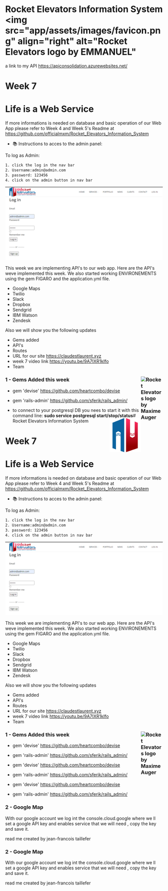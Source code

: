 # Rocket Elevators Information System <img src="app/assets/images/favicon.png" align="right" alt="Rocket Elevators logo by EMMANUEL"
a link to my API https://apiconsolidation.azurewebsites.net/

# Week 7
#  Life is a Web Service
If more informations is needed on database and basic operation of our Web App please refer to Week 4 and Week 5's Readme at https://github.com/officialmxm/Rocket_Elevators_Information_System




 - 📚 Instructions to acces to the admin panel:


To log as Admin:
```
1. click the log in the nav bar
2. Username:admin@admin.com
3. password: 123456
4. click on the admin button in nav bar
```
![](app/assets/images/readme/login.png)









This week we are implementing API's to our web app. Here are the API's weve implemented this week. We also started working ENVIRONEMENTS using the gem FIGARO and the application.yml file.

- Google Maps
- Twilio
- Slack
- Dropbox
- Sendgrid
- IBM Watson
- Zendesk

Also we will show you the following updates
- Gems added
- API's
- Routes
- URL for our site https://claudestlaurent.xyz
- week 7 video link https://youtu.be/9A7IXR1kIfo
- Team



### 1 - Gems Added this week <img src="https://w7.pngwing.com/pngs/96/713/png-transparent-ruby-on-rails-programming-language-rubygems-php-ruby-gem-angle-heart-logo.png" align="right" alt="Rocket Elevators logo by Maxime Auger" width="70" height="">
* gem 'devise'
      https://github.com/heartcombo/devise

* gem 'rails-admin'
      https://github.com/sferik/rails_admin/




- to connect to your postgresql DB you nees to start it with this command line: 
**sudo service postgresql start/stop/status**# Rocket Elevators Information System <img src="app/assets/images/favicon.png" align="right" alt="Rocket Elevators logo by Maxime Auger" width="100" height="">

# Week 7
#  Life is a Web Service
If more informations is needed on database and basic operation of our Web App please refer to Week 4 and Week 5's Readme at https://github.com/officialmxm/Rocket_Elevators_Information_System




 - 📚 Instructions to acces to the admin panel:


To log as Admin:
```
1. click the log in the nav bar
2. Username:admin@admin.com
3. password: 123456
4. click on the admin button in nav bar
```
![](app/assets/images/readme/login.png)









This week we are implementing API's to our web app. Here are the API's weve implemented this week. We also started working ENVIRONEMENTS using the gem FIGARO and the application.yml file.

- Google Maps
- Twilio
- Slack
- Dropbox
- Sendgrid
- IBM Watson
- Zendesk

Also we will show you the following updates
- Gems added
- API's
- Routes
- URL for our site https://claudestlaurent.xyz
- week 7 video link https://youtu.be/9A7IXR1kIfo
- Team



### 1 - Gems Added this week <img src="https://w7.pngwing.com/pngs/96/713/png-transparent-ruby-on-rails-programming-language-rubygems-php-ruby-gem-angle-heart-logo.png" align="right" alt="Rocket Elevators logo by Maxime Auger" width="70" height="">
* gem 'devise'
      https://github.com/heartcombo/devise

* gem 'rails-admin'
      https://github.com/sferik/rails_admin/

* gem 'devise'
      https://github.com/heartcombo/devise

* gem 'rails-admin'
      https://github.com/sferik/rails_admin/

* gem 'devise'
      https://github.com/heartcombo/devise

* gem 'rails-admin'
      https://github.com/sferik/rails_admin/


### 2 - Google Map

With our google account we log int the console.cloud.google where we ll set a google API key and enables service that we will need , copy the key and save it.



read me created by jean-francois taillefer
















### 2 - Google Map

With our google account we log int the console.cloud.google where we ll set a google API key and enables service that we will need , copy the key and save it.



read me created by jean-francois taillefer


















